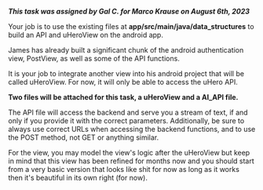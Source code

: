 ***This task was assigned by Gal C. for Marco Krause on August 6th, 2023***

Your job is to use the existing files at **app/src/main/java/data_structures** to build an API and uHeroView on the android app.

James has already built a significant chunk of the android authentication view, PostView, as well as some of the API functions.

It is your job to integrate another view into his android project that will be called uHeroView. For now, it will only be able to access the uHero API.

**Two files will be attached for this task, a uHeroView and a AI_API file.**

The API file will access the backend and serve you a stream of text, if and only if you provide it with the correct parameters.
Additionally, be sure to always use correct URLs when accessing the backend functions, and to use the POST method, not GET or anything similar.

For the view, you may model the view's logic after the uHeroView but keep in mind that this view has been refined for months now and you should start from a very basic version that looks like shit for now as long as it works then it's beautiful in its own right (for now).
